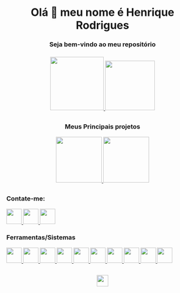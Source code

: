 <h1 align='center'> Olá 👋 meu nome é Henrique Rodrigues </h1>
<h3 align='center'> Seja bem-vindo ao meu repositório <h3>
  
<div align="center">
  <a href="https://github.com/Koonac">
    <img height="140px" src='https://github-readme-stats.vercel.app/api?username=Koonac&hide=contribs,prs&count_private=true&show_icons=true&theme=react&line_height=30' />
    <img height="130px" src="https://github-readme-stats.vercel.app/api/top-langs/?username=Koonac&layout=compact&langs_count=7&theme=react&line_height=30"/>
  </a>
</div>

  ##
  
<div align="center">
  <h3> Meus Principais projetos </h3>
  <a href="https://github.com/Koonac/fakeinsta">
    <img height="120px" src="https://github-readme-stats.vercel.app/api/pin/?username=Koonac&repo=galaxPay-integration&theme=react" />
  </a>
  <a href="https://github.com/Koonac/fakeinsta">
    <img height="120px" src="https://github-readme-stats.vercel.app/api/pin/?username=Koonac&repo=fakeinsta&theme=react" />
  </a>
</div>

  ##
  
<div align="left">
  <h3> Contate-me: </h3>
  <a href="https://www.linkedin.com/in/ednilson-rodrigues/" target="_blank"> <img src="https://cdn-icons-png.flaticon.com/512/174/174857.png" width="40px" height="40px"/> </a>
  <a href="https://wa.me/5514998617696" target="_blank"> <img src="https://cdn-icons-png.flaticon.com/512/220/220236.png" width="40px" height="40px"/> </a>
  <a href="mailto:ednilson.hr.santos@hotmail.com" target="_blank"> <img src="https://cdn-icons-png.flaticon.com/512/1917/1917737.png" width="40px" height="40px"/> </a>
</div>

<div align="left">
  <h3> Ferramentas/Sistemas </h3>
  <a href="https://vuejs.org" target="_blank"> <img src="https://upload.wikimedia.org/wikipedia/commons/thumb/9/95/Vue.js_Logo_2.svg/1184px-Vue.js_Logo_2.svg.png" width="40px" height="40px"/> </a>
  <a href="https://laravel.com" target="_blank"> <img src="https://upload.wikimedia.org/wikipedia/commons/thumb/9/9a/Laravel.svg/1200px-Laravel.svg.png" width="40px" height="40px"/> </a>
  <a href="https://www.php.net" target="_blank"> <img src="https://cdn-icons-png.flaticon.com/512/5968/5968332.png" width="40px" height="40px"/> </a>
  <a href="https://www.javascript.com" target="_blank"> <img src="https://cdn-icons-png.flaticon.com/512/919/919828.png" width="40px" height="40px"/> </a>
  <a href="https://www.mysql.com" target="_blank"> <img src="https://cdn-icons-png.flaticon.com/512/919/919836.png" width="40px" height="40px"/> </a>
  <a href="https://www.w3schools.com/css/" target="_blank"> <img src="https://cdn-icons-png.flaticon.com/512/5968/5968242.png" width="40px" height="40px"/> </a>
  <a href="https://www.w3schools.com/html/" target="_blank"> <img src="https://cdn-icons-png.flaticon.com/512/1051/1051277.png" width="40px" height="40px"/> </a>
  <a href="https://getbootstrap.com" target="_blank"> <img src="https://cdn-icons-png.flaticon.com/512/5968/5968672.png" width="40px" height="40px"/> </a>
  <a href="https://git-scm.com" target="_blank"> <img src="https://cdn-icons-png.flaticon.com/512/2111/2111288.png" width="40px" height="40px"/> </a>
  <a href="https://www.linux.org" target="_blank"> <img src="https://cdn-icons-png.flaticon.com/512/6124/6124995.png" width="40px" height="40px"/> </a>
</div>
    
 ##
  
<div align="center">
  <a href="https://github.com/Koonac">
    <img height="30px" src="https://komarev.com/ghpvc/?username=Koonac&color=blue&style=plastic&label=Visitantes"/>
  </a>
  
